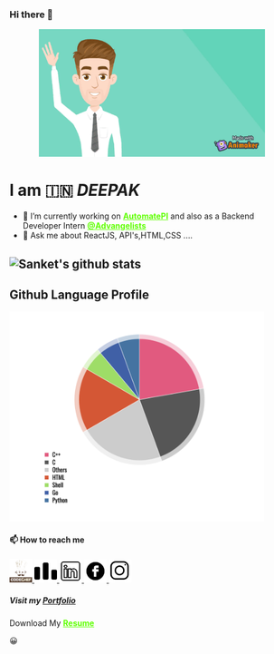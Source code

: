 ### Hi there 👋

<p align="center">
<img src = 'https://github.com/Sanketwable/Sanketwable/blob/master/gif/gif.gif' width = 400px>
</p>


# I am 🇮🇳 ***DEEPAK***

- 🔭 I’m currently working on <a href="https://github.com/Sanketwable/AutomatePI " class="btn-hire" style="text-align: center; color:rgb(94, 255, 0);"><b>AutomatePI</b></a> and also as a Backend Developer Intern <a href="https://www.advangelists.com" class="btn-hire" style="text-align: center; color:rgb(94, 255, 0);"><b>@Advangelists</b></a>
- 💬 Ask me about ReactJS, API's,HTML,CSS ....


## ![Sanket's github stats](https://github-readme-stats.vercel.app/api?username=Sanketwable&count_private=true&show_icons=true&theme=onedark)

<!-- ## ![Top Langs](https://github-readme-stats.vercel.app/api/top-langs/?username=Sanketwable&layout=compact) -->

## Github Language Profile 

<a href="https://ionicabizau.github.io/github-profile-languages/api.html?sanketwable">
<img src = 'https://github.com/Sanketwable/Sanketwable/blob/master/images/GLP.png' width = 450px>
</a>


####  📫 How to reach me 

<a href="https://www.codechef.com/users/sanket_wable">
<img src = 'https://github.com/Sanketwable/Sanketwable/blob/master/images/codechef.png' width = 40px>
</a>                

<a href="http://codeforces.com/profile/WableSanket">
<img src = 'https://github.com/Sanketwable/Sanketwable/blob/master/images/codeforces.png' width = 40px>
</a>

<a href="https://www.linkedin.com/in/wablesanket/">
<img src = 'https://github.com/Sanketwable/Sanketwable/blob/master/images/linkedin.png' width = 40px>
</a>

<a href="https://www.facebook.com/sanketwable12/">
<img src = 'https://github.com/Sanketwable/Sanketwable/blob/master/images/fb.png' width = 40px>
</a>

<a href="https://www.instagram.com/wable_sanket_/">
<img src = 'https://github.com/Sanketwable/Sanketwable/blob/master/images/insta.png' width = 40px>
</a>

##### Visit my [Portfolio](https://github.com/Sanketwable/Portfolio)


Download My
<a href="https://drive.google.com/file/d/1VrLaGjdzfjqXM1qpdwqv7Es3quWsmMIm/view?usp=sharing" class="btn-hire" style="text-align: center; color:rgb(94, 255, 0);"><b>Resume</b></a>

😀
